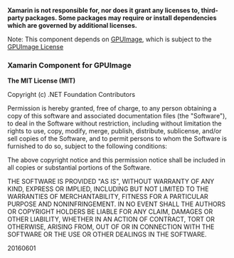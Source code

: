 **Xamarin is not responsible for, nor does it grant any licenses to, third-party packages. Some packages may require or install dependencies which are governed by additional licenses.**

Note: This component depends on [GPUImage](https://github.com/BradLarson/GPUImage), which is subject to the [GPUImage License](https://github.com/BradLarson/GPUImage/blob/master/License.txt)

### Xamarin Component for GPUImage

**The MIT License (MIT)**

Copyright (c) .NET Foundation Contributors

Permission is hereby granted, free of charge, to any person obtaining a copy of this software and associated documentation files (the "Software"), to deal in the Software without restriction, including without limitation the rights to use, copy, modify, merge, publish, distribute, sublicense, and/or sell copies of the Software, and to permit persons to whom the Software is furnished to do so, subject to the following conditions:

The above copyright notice and this permission notice shall be included in all copies or substantial portions of the Software.

THE SOFTWARE IS PROVIDED "AS IS", WITHOUT WARRANTY OF ANY KIND, EXPRESS OR IMPLIED, INCLUDING BUT NOT LIMITED TO THE WARRANTIES OF MERCHANTABILITY, FITNESS FOR A PARTICULAR PURPOSE AND NONINFRINGEMENT. IN NO EVENT SHALL THE AUTHORS OR COPYRIGHT HOLDERS BE LIABLE FOR ANY CLAIM, DAMAGES OR OTHER LIABILITY, WHETHER IN AN ACTION OF CONTRACT, TORT OR OTHERWISE, ARISING FROM, OUT OF OR IN CONNECTION WITH THE SOFTWARE OR THE USE OR OTHER DEALINGS IN THE SOFTWARE.

20160601
